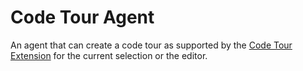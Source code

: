 # Code Tour Agent

An agent that can create a code tour as supported by the [Code Tour Extension](https://marketplace.visualstudio.com/items?itemName=vsls-contrib.codetour) for the current selection or the editor.

